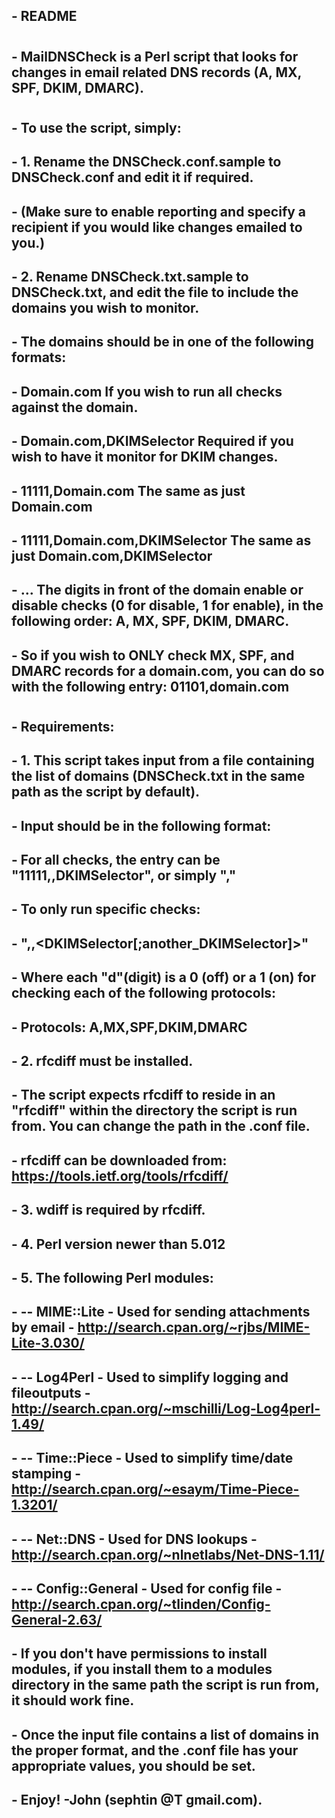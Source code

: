 ## - README
#
#
## - MailDNSCheck is a Perl script that looks for changes in email related DNS records (A, MX, SPF, DKIM, DMARC).
#
## - To use the script, simply:
## - 1. Rename the DNSCheck.conf.sample to DNSCheck.conf and edit it if required.  
## - (Make sure to enable reporting and specify a recipient if you would like changes emailed to you.)
## - 2. Rename DNSCheck.txt.sample to DNSCheck.txt, and edit the file to include the domains you wish to monitor.
## - The domains should be in one of the following formats:
## - Domain.com                        If you wish to run all checks against the domain.
## - Domain.com,DKIMSelector           Required if you wish to have it monitor for DKIM changes.
## - 11111,Domain.com                  The same as just Domain.com
## - 11111,Domain.com,DKIMSelector     The same as just Domain.com,DKIMSelector
## - ... The digits in front of the domain enable or disable checks (0 for disable, 1 for enable), in the following order: A, MX, SPF, DKIM, DMARC.
## - So if you wish to ONLY check MX, SPF, and DMARC records for a domain.com, you can do so with the following entry:  01101,domain.com
#
#
## - Requirements:
## - 1. This script takes input from a file containing the list of domains (DNSCheck.txt in the same path as the script by default).
## - Input should be in the following format:
## - For all checks, the entry can be "11111,<domain>,DKIMSelector", or simply "<domain>,<DKIMSelector>"
## - To only run specific checks:
## - "<ddddd>,<Domain>,<DKIMSelector[;another_DKIMSelector]>"
## - Where each "d"(digit) is a 0 (off) or a 1 (on) for checking each of the following protocols:
## - Protocols: A,MX,SPF,DKIM,DMARC
## - 2. rfcdiff must be installed.
## - The script expects rfcdiff to reside in an "rfcdiff" within the directory the script is run from.  You can change the path in the .conf file.
## - rfcdiff can be downloaded from: https://tools.ietf.org/tools/rfcdiff/
## - 3. wdiff is required by rfcdiff.
## - 4. Perl version newer than 5.012
## - 5. The following Perl modules:
## - -- MIME::Lite       - Used for sending attachments by email - http://search.cpan.org/~rjbs/MIME-Lite-3.030/
## - -- Log4Perl         - Used to simplify logging and fileoutputs - http://search.cpan.org/~mschilli/Log-Log4perl-1.49/
## - -- Time::Piece      - Used to simplify time/date stamping - http://search.cpan.org/~esaym/Time-Piece-1.3201/
## - -- Net::DNS         - Used for DNS lookups - http://search.cpan.org/~nlnetlabs/Net-DNS-1.11/
## - -- Config::General  - Used for config file - http://search.cpan.org/~tlinden/Config-General-2.63/
## - If you don't have permissions to install modules, if you install them to a modules directory in the same path the script is run from, it should work fine.
##
## - Once the input file contains a list of domains in the proper format, and the .conf file has your appropriate values, you should be set.
## - Enjoy!  -John (sephtin @T gmail.com).
